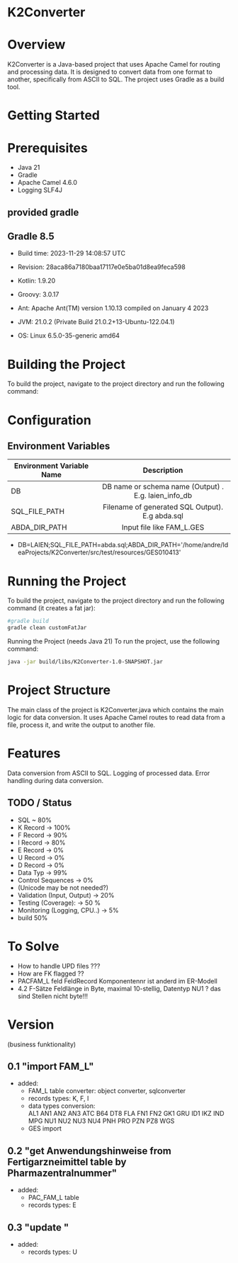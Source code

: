 # K2Converter

# Overview
K2Converter is a Java-based project that uses Apache Camel for routing and processing data. It is designed to convert data from one format to another, specifically from ASCII to SQL. The project uses Gradle as a build tool.  

# Getting Started
# Prerequisites
- Java 21
- Gradle 
- Apache Camel 4.6.0
- Logging SLF4J

## provided gradle

Gradle 8.5
------------------------------------------------------------
- Build time:   2023-11-29 14:08:57 UTC
- Revision:     28aca86a7180baa17117e0e5ba01d8ea9feca598

- Kotlin:       1.9.20
- Groovy:       3.0.17
- Ant:          Apache Ant(TM) version 1.10.13 compiled on January 4 2023
- JVM:          21.0.2 (Private Build 21.0.2+13-Ubuntu-122.04.1)
- OS:           Linux 6.5.0-35-generic amd64



# Building the Project
To build the project, navigate to the project directory and run the following command:


# Configuration
## Environment Variables 

| Environment Variable Name |                      Description                      |
|---------------------------|:-----------------------------------------------------:|
| DB                        | DB name or schema name (Output)  . E.g. laien_info_db |
| SQL_FILE_PATH             |    Filename of generated SQL Output). E.g abda.sql    |
| ABDA_DIR_PATH             |               Input file like FAM_L.GES               |

- DB=LAIEN;SQL_FILE_PATH=abda.sql;ABDA_DIR_PATH='/home/andre/IdeaProjects/K2Converter/src/test/resources/GES010413'

# Running the Project
To build the project, navigate to the project directory and run the following command (it creates a fat jar):

```bash
#gradle build
gradle clean customFatJar
```
Running the Project (needs Java 21)
To run the project, use the following command:
```bash
java -jar build/libs/K2Converter-1.0-SNAPSHOT.jar
```


# Project Structure
The main class of the project is K2Converter.java which contains the main logic for data conversion. It uses Apache Camel routes to read data from a file, process it, and write the output to another file.  


# Features

Data conversion from ASCII to SQL.
Logging of processed data.
Error handling during data conversion.

## TODO / Status
- SQL ~ 80%
- K Record -> 100% 
- F Record -> 90%
- I Record -> 80%
- E Record -> 0%
- U Record -> 0%
- D Record -> 0%
- Data Typ -> 99%
- Control Sequences -> 0%
- (Unicode may be not needed?)
- Validation (Input, Output) -> 20%
- Testing (Coverage): -> 50 %
- Monitoring (Logging, CPU..) -> 5%
- build 50%



# To Solve
- How to handle UPD files ???
- How are FK flagged ??
- PACFAM_L feld FeldRecord Komponentennr ist anderd im ER-Modell
- 4.2  F-Sätze Feldlänge in Byte, maximal 10-stellig, Datentyp NU1 ? das sind Stellen nicht byte!!! 



# Version
(business funktionality)

0.1 "import FAM_L"
----
 - added: 
   - FAM_L table converter: object converter, sqlconverter
   - records types: K, F, I
   - data types conversion:  
                         AL1
                         AN1
                         AN2
                         AN3
                         ATC
                         B64
                         DT8
                         FLA
                         FN1
                         FN2
                         GK1
                         GRU
                         ID1
                         IKZ
                         IND
                         MPG
                         NU1
                         NU2
                         NU3
                         NU4
                         PNH
                         PRO
                         PZN
                         PZ8
                         WGS
   - GES import

0.2 "get Anwendungshinweise from Fertigarzneimittel table by Pharmazentralnummer"
----
 - added:
   - PAC_FAM_L table
   - records types: E
   
0.3 "update "
----
 - added:
   - records types: U